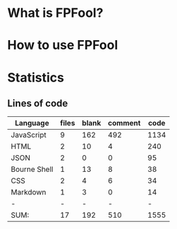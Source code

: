 # What is FPFool?

# How to use FPFool

# Statistics

## Lines of code
|Language                     |files          |blank        |comment           |code|
|-----------------------------|---------------|-------------|------------------|----|
|JavaScript                   |    9          |  162        |    492           |1134|
|HTML                         |    2          |   10        |      4           | 240|
|JSON                         |    2          |    0        |      0           |  95|
|Bourne Shell                 |    1          |   13        |      8           |  38|
|CSS                          |    2          |    4        |      6           |  34|
|Markdown                     |    1          |    3        |      0           |  14|
|-                            |-              |-            |-                 |-   |
|SUM:                         |   17          |  192        |    510           |1555|
